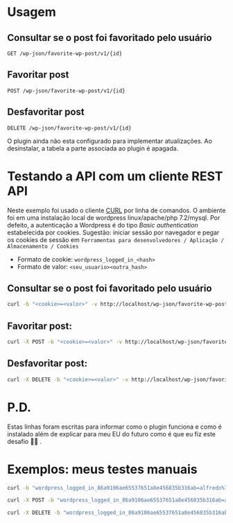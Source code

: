 # Usagem

## Consultar se o post foi favoritado pelo usuário

```
GET /wp-json/favorite-wp-post/v1/{id}
```

## Favoritar post

```
POST /wp-json/favorite-wp-post/v1/{id}
```

## Desfavoritar post

```
DELETE /wp-json/favorite-wp-post/v1/{id}
```

O plugin ainda não esta configurado para implementar atualizações.
Ao desinstalar, a tabela a parte associada ao plugin é apagada.

# Testando a API com um cliente REST API

Neste exemplo foi usado o cliente [CURL](https://curl.se/) por linha de comandos.
O ambiente foi em uma instalação local de wordpress linux/apache/php 7.2/mysql.
Por defeito, a autenticação a Wordpress é do tipo _Basic authentication_ estabelecida por cookies.
Sugestão: iniciar sessão por navegador e pegar os cookies de sessão em `Ferramentas para desenvolvedores / Aplicação / Almacenamento / Cookies`

* Formato de cookie: `wordpress_logged_in_<hash>`
* Formato de valor: `<seu_usuario><outra_hash>`

## Consultar se o post foi favoritado pelo usuário

```sh
curl -b "<cookie>=<valor>" -v http://localhost/wp-json/favorite-wp-post/v1/<id>
```

## Favoritar post:

```sh
curl -X POST -b "<cookie>=<valor>" -v http://localhost/wp-json/favorite-wp-post/v1/<id>
```

## Desfavoritar post:

```sh
curl -X DELETE -b "<cookie>=<valor>" -v http://localhost/wp-json/favorite-wp-post/v1/<id>
```

# P.D.
Estas linhas foram escritas para informar como o plugin funciona e como é instalado além de explicar para meu EU do futuro como é que eu fiz este desafio ✍🏼 .

# Exemplos: meus testes manuais

```sh
curl -b "wordpress_logged_in_86a9106ae65537651a8e456835b316ab=alfredo%7C1636951571%7C9edzKCjwqckAtUaWqk0VfSwiDgPlDvopuSA3nhpaQnO%7C44e1eb31a2ade67e7b32086cd3403439f4c288d183c8c2cc02aba36534e73256" http://localhost/wp-json/favorite-wp-post/v1/1
```

```sh
curl -X POST -b "wordpress_logged_in_86a9106ae65537651a8e456835b316ab=alfredo%7C1636951571%7C9edzKCjwqckAtUaWqk0VfSwiDgPlDvopuSA3nhpaQnO%7C44e1eb31a2ade67e7b32086cd3403439f4c288d183c8c2cc02aba36534e73256" http://localhost/wp-json/favorite-wp-post/v1/1
```

```sh
curl -X DELETE -b "wordpress_logged_in_86a9106ae65537651a8e456835b316ab=alfredo%7C1636951571%7C9edzKCjwqckAtUaWqk0VfSwiDgPlDvopuSA3nhpaQnO%7C44e1eb31a2ade67e7b32086cd3403439f4c288d183c8c2cc02aba36534e73256" http://localhost/wp-json/favorite-wp-post/v1/2
```
